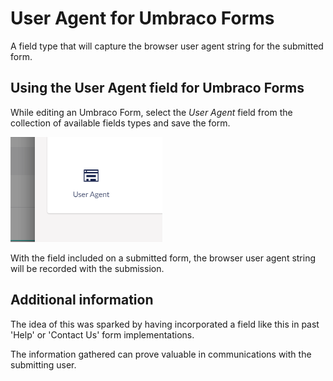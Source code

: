 # User Agent for Umbraco Forms 
A field type that will capture the browser user agent string for the submitted form. 

<!-- ## Installation
This package can be installed by downloading the UserAgent for Umbraco Forms package archive from the Packages section from Our Umbraco and installing it within the backoffice. -->

## Using the User Agent field for Umbraco Forms
While editing an Umbraco Form, select the *User Agent* field from the collection of available fields types and save the form.

![User Agent field type selection](docs/images/sc-user-agent-field.png)

With the field included on a submitted form, the browser user agent string will be recorded with the submission.

## Additional information
The idea of this was sparked by having incorporated a field like this in past 'Help' or 'Contact Us' form implementations.  

The information gathered can prove valuable in communications with the submitting user.